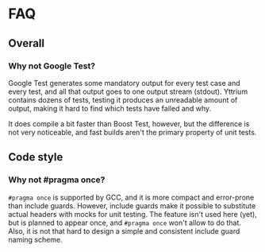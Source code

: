 # FAQ

## Overall

### Why not Google Test?

Google Test generates some mandatory output for every test case and every test,
and all that output goes to one output stream (stdout). Yttrium contains dozens
of tests, testing it produces an unreadable amount of output, making it hard to
find which tests have failed and why.

It does compile a bit faster than Boost Test, however, but the difference is
not very noticeable, and fast builds aren't the primary property of unit tests.

## Code style

### Why not #pragma once?

`#pragma once` is supported by GCC, and it is more compact and error-prone than
include guards. However, include guards make it possible to substitute actual
headers with mocks for unit testing. The feature isn't used here (yet), but is
planned to appear once, and `#pragma once` won't allow to do that. Also, it is
not that hard to design a simple and consistent include guard naming scheme.
